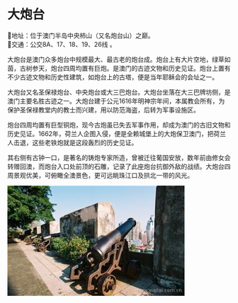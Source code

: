 # 大炮台  
📍地址：位于澳门半岛中央柿山（又名炮台山）之巅。   
🚌交通：公交8A、17、18、19、26线 。   
  
大炮台是澳门众多炮台中规模最大、最古老的炮台成。炮台上有大片空地，绿草如茵，古树参天，炮台四周均置有巨炮。是澳门的古迹文物和历史见证。炮台上置有不少古迹文物和历史性建筑，如炮台上的古塔，便是当年耶稣会的会址之一。   
  
大炮台又名圣保禄炮台、中央炮台或大三巴炮台。大炮台坐落在大三巴牌坊侧，是澳门主要名胜古迹之一。大炮台建于公元1616年明神宗年间，本属教会所有，为保护圣保禄教堂内的教士而兴建，用以防范海盗，后转为军事设施区。   
  
炮台四周均置有巨型铜炮，现今古炮虽已失去军事作用，却成为澳门的古旧文物和历史见证。1662年，荷兰人企图入侵，便是全赖城堡上的大炮保卫澳门，把荷兰人击退，这些老铁炮就是这段轰烈的历史见证。   
  
其右侧有古钟一口，是著名的铸炮专家所造，曾被迁往葡国安放，数年前由修女会转赠回澳，而炮台入口处前顶的石雕，记录了此座炮台抗御外敌的战绩。大炮台四周景观优美，可俯瞰全澳景色，更可远眺珠江口及拱北一带的风光。   
  
![](https://raw.githubusercontent.com/szqq0512/Pic/main/img/202201212105955.png)  